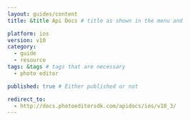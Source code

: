 ```yaml
---
layout: guides/content
title: &title Api Docs # title as shown in the menu and

platform: ios
version: v10
category:
  - guide
  - resource
tags: &tags # tags that are necessary
  - photo editor

published: true # Either published or not

redirect_to:
  - http://docs.photoeditorsdk.com/apidocs/ios/v10_3/
---
```

